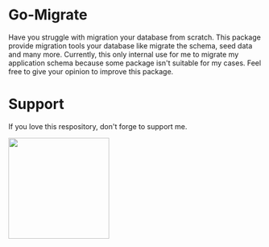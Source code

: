 # Go-Migrate
Have you struggle with migration your database from scratch. This package provide migration tools your database like migrate the schema, seed data and many more. Currently, this only internal use for me to migrate my application schema because some package isn't suitable for my cases. Feel free to give your opinion to improve this package.

# Support
If you love this respository, don't forge to support me.

[<img style="width: 200px;" src="https://i.ibb.co.com/mCsbv8NQ/378162407-9b80104f-ee5b-4a13-8030-ef9a87ed9836.png">](https://buymeacoffee.com/aidapedia)
